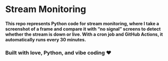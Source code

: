 # Stream Monitoring

#### This repo represents Python code for stream monitoring, where I take a screenshot of a frame and compare it with “no signal” screens to detect whether the stream is down or live. With a cron job and GitHub Actions, it automatically runs every 30 minutes.

### Built with love, Python, and vibe coding ❤️
